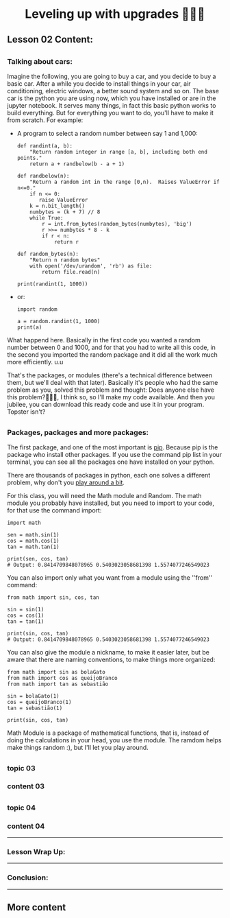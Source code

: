 <div align="center">
  
# Leveling up with upgrades 🍄🍄🍄

</div>

## Lesson 02 Content:

##

### Talking about cars:
Imagine the following, you are going to buy a car, and you decide to buy a basic car. After a while you decide to install things in your car, air conditioning, electric windows, a better sound system and so on.
The base car is the python you are using now, which you have installed or are in the jupyter notebook. It serves many things, in fact this basic python works to build everything. But for everything you want to do, you'll have to make it from scratch. For example: 

- A program to select a random number between say 1 and 1,000:

      def randint(a, b):
          "Return random integer in range [a, b], including both end points."
          return a + randbelow(b - a + 1)

      def randbelow(n):
          "Return a random int in the range [0,n).  Raises ValueError if n<=0."
          if n <= 0:
             raise ValueError
          k = n.bit_length()
          numbytes = (k + 7) // 8
          while True:
              r = int.from_bytes(random_bytes(numbytes), 'big')
              r >>= numbytes * 8 - k
              if r < n:
                  return r

      def random_bytes(n):
          "Return n random bytes"
          with open('/dev/urandom', 'rb') as file:
              return file.read(n)

      print(randint(1, 1000))

- or:

      import random   

      a = random.randint(1, 1000)
      print(a)

What happend here. Basically in the first code you wanted a random number between 0 and 1000, and for that you had to write all this code, in the second you imported the random package and it did all the work much more efficiently. u.u

That's the packages, or modules (there's a technical difference between them, but we'll deal with that later). Basically it's people who had the same problem as you, solved this problem and thought: Does anyone else have this problem?🤔🤔🤔, I think so, so I'll make my code available. And then you jubilee, you can download this ready code and use it in your program. Topster isn't?


##

### Packages, packages and more packages:
The first package, and one of the most important is [pip](https://pypi.org/project/pip/). Because pip is the package who install other packages. If you use the command pip list in your terminal, you can see all the packages one have installed on your python. 

There are thousands of packages in python, each one solves a different problem, why don't you [play around a bit](https://pypi.org/).

For this class, you will need the Math module and Random. The math module you probably have installed, but you need to import to your code, for that use the command import:

    import math 

    sen = math.sin(1)
    cos = math.cos(1)
    tan = math.tan(1)

    print(sen, cos, tan)
    # Output: 0.8414709848078965 0.5403023058681398 1.5574077246549023
    
You can also import only what you want from a module using the ''from'' command:

    from math import sin, cos, tan 

    sin = sin(1)
    cos = cos(1)
    tan = tan(1)

    print(sin, cos, tan)
    # Output: 0.8414709848078965 0.5403023058681398 1.5574077246549023
    
You can also give the module a nickname, to make it easier later, but be aware that there are naming conventions, to make things more organized:

    from math import sin as bolaGato 
    from math import cos as queijoBranco
    from math import tan as sebastião

    sin = bolaGato(1)
    cos = queijoBranco(1)
    tan = sebastião(1)

    print(sin, cos, tan)
    
Math Module is a package of mathematical functions, that is, instead of doing the calculations in your head, you use the module. The ramdom helps make things random :), but I'll let you play around.

##

### topic 03
### content 03

##

### topic 04
### content 04


---

### Lesson Wrap Up:

---

### Conclusion:

---

## More content
